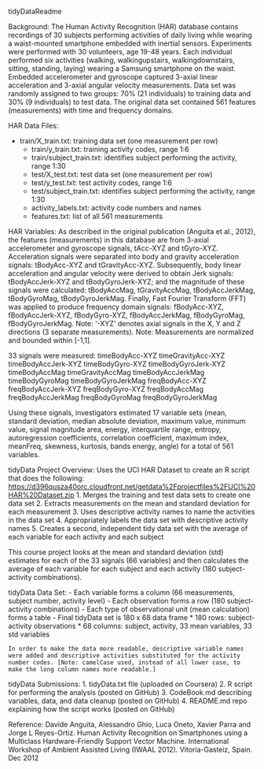 tidyDataReadme

Background:
The Human Activity Recognition (HAR) database contains recordings of 30 subjects performing activities of daily living while wearing a waist-mounted smartphone embedded with inertial sensors. Experiments were performed with 30 volunteers, age 19-48 years. Each individual performed six activities (walking, walkingupstairs, walkingdownstairs, sitting, standing, laying) wearing a Samsung smartphone on the waist. Embedded accelerometer and gyroscope captured 3-axial linear acceleration and 3-axial angular velocity measurements. Data set was randomly assigned to two groups: 70% (21 individuals) to training data and 30% (9 individuals) to test data. The original data set contained 561 features (measurements) with time and frequency domains.

HAR Data Files:
  - train/X_train.txt: training data set (one measurement per row)
	- train/y_train.txt: training activity codes, range 1:6
	- train/subject_train.txt: identifies subject performing the activity, range 1:30
	- test/X_test.txt: test data set (one measurement per row)
	- test/y_test.txt: test activity codes, range 1:6
	- test/subject_train.txt: identifies subject performing the activity, range 1:30
	- activity_labels.txt: activity code numbers and names
	- features.txt: list of all 561 measurements

HAR Variables:
As described in the original publication (Anguita et al., 2012), the features (measurements) in this database are from 3-axial accelerometer and gyroscope signals, tAcc-XYZ and tGyro-XYZ. Acceleration signals were separated into body and gravity acceleration signals: tBodyAcc-XYZ and tGravityAcc-XYZ. 
Subsequently, body linear acceleration and angular velocity were derived to obtain Jerk signals: tBodyAccJerk-XYZ and tBodyGyroJerk-XYZ; and the magnitude of these signals were calculated: tBodyAccMag, tGravityAccMag, tBodyAccJerkMag, tBodyGyroMag, tBodyGyroJerkMag. 
Finally, Fast Fourier Transform (FFT) was applied to produce frequency domain signals: fBodyAcc-XYZ, fBodyAccJerk-XYZ, fBodyGyro-XYZ, fBodyAccJerkMag, fBodyGyroMag, fBodyGyroJerkMag. 
Note: '-XYZ' denotes axial signals in the X, Y and Z directions (3 separate measurements). 
Note: Measurements are normalized and bounded within [-1,1].

33 signals were measured:
	timeBodyAcc-XYZ
	timeGravityAcc-XYZ
	timeBodyAccJerk-XYZ
	timeBodyGyro-XYZ
	timeBodyGyroJerk-XYZ
	timeBodyAccMag
	timeGravityAccMag
	timeBodyAccJerkMag
	timeBodyGyroMag
	timeBodyGyroJerkMag
	freqBodyAcc-XYZ
	freqBodyAccJerk-XYZ
	freqBodyGyro-XYZ
	freqBodyAccMag
	freqBodyAccJerkMag
	freqBodyGyroMag
	freqBodyGyroJerkMag

Using these signals, investigators estimated 17 variable sets (mean, standard deviation, median absolute deviation, maximum value, minimum value, signal magnitude area, energy, interquartile range,  entropy, autoregression coefficients, correlation coefficient, maximum index, meanFreq, skewness, kurtosis, bands energy, angle) for a total of 561 variables.

tidyData Project Overview:
	Uses the UCI HAR Dataset to create an R script that does the following: 
	https://d396qusza40orc.cloudfront.net/getdata%2Fprojectfiles%2FUCI%20HAR%20Dataset.zip 
	1. Merges the training and test data sets to create one data set 
	2. Extracts measurements on the mean and standard deviation for each measurement
	3. Uses descriptive activity names to name the activities in the data set 
	4. Appropriately labels the data set with descriptive activity names 
	5. Creates a second, independent tidy data set with the average of each variable for each activity and each subject 

This course project looks at the mean and standard deviation (std) estimates for each of the 33 signals (66 variables) and then calculates the average of each variable for each subject and each activity (180 subject-activity combinations).

tidyData Data Set:
	- Each variable forms a column (66 measurements, subject number, activity level)
	- Each observation forms a row (180 subject-activity combinations)
	- Each type of observational unit (mean calculation) forms a table
	- Final tidyData set is 180 x 68 data frame 
		* 180 rows: subject-activity observations
		* 68 columns: subject, activity, 33 mean variables, 33 std variables

	In order to make the data more readable, descriptive variable names were added and descriptive activities substituted for the activity number codes. [Note: camelCase used, instead of all lower case, to make the long column names more readable.]

tidyData Submissions:
	1. tidyData.txt file (uploaded on Coursera)
	2. R script for performing the analysis (posted on GitHub) 
	3. CodeBook.md describing variables, data, and data cleanup (posted on GitHub)
	4. README.md repo explaining how the script works (posted on GitHub)

Reference:
Davide Anguita, Alessandro Ghio, Luca Oneto, Xavier Parra and Jorge L Reyes-Ortiz. Human Activity Recognition on Smartphones using a Multiclass Hardware-Friendly Support Vector Machine. International Workshop of Ambient Assisted Living (IWAAL 2012). Vitoria-Gasteiz, Spain. Dec 2012
